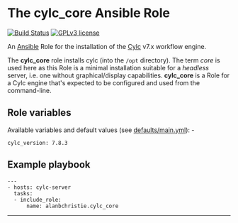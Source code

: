 # The cylc_core Ansible Role

[![Build Status](https://travis-ci.org/alanbchristie/cylc_core.svg?branch=master)](https://travis-ci.org/alanbchristie/cylc_core)
[![GPLv3 license](https://img.shields.io/badge/License-GPLv3-blue.svg)](http://perso.crans.org/besson/LICENSE.html)

An [Ansible] Role for the installation of the [Cylc] v7.x workflow engine.

The **cylc_core** role installs cylc (into the `/opt` directory).
The term _core_ is used here as this Role is a minimal installation
suitable for a _headless_ server, i.e. one without graphical/display
capabilities. **cylc_core** is a Role for a Cylc engine that's expected to
be configured and used from the command-line.

## Role variables
Available variables and default values
(see [defaults/main.yml](defaults/main.yml)): -

    cylc_version: 7.8.3

## Example playbook

    ---
    - hosts: cylc-server
      tasks:
      - include_role:
          name: alanbchristie.cylc_core

---

[Ansible]: https://pypi.org/project/ansible/
[Cylc]: https://cylc.github.io

